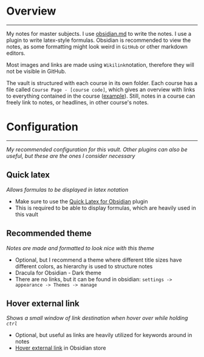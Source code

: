 # Overview
---

My notes for master subjects. I use [obsidian.md](https://obsidian.md/) to write the notes. I use a plugin to write latex-style formulas.  Obsidian is recommended to view the notes, as some formatting might look weird in `GitHub` or other markdown editors.

Most images and links are made using `Wikilink`notation, therefore they will not be visible in GitHub.

The vault is structured with each course in its own folder. Each course has a file called `Course Page - [course code]`, which gives an overview with links to everything contained in the course ([example](obsidian://open?vault=StudyNotes&file=IN5550%20-%20Neural%20Methods%20for%20Natural%20Language%20Processing%2FCourse%20Page%20-%20IN5550)). Still, notes in a course can freely link to notes, or headlines, in other course's notes.

# Configuration
---
_My recommended configuration for this vault. Other plugins can also be useful, but these are the ones I consider necessary_

## Quick latex
_Allows formulas to be displayed in latex notation_

* Make sure to use the [Quick Latex for Obsidian](obsidian://show-plugin?id=quick-latex) plugin
* This is required to be able to display formulas, which are heavily used in this vault

## Recommended theme
_Notes are made and formatted to look nice with this theme_

* Optional, but I recommend a theme where different title sizes have different colors, as hierarchy is used to structure notes
* Dracula for Obsidian - Dark theme
* There are no links, but it can be found in obsidian: `settings -> appearance -> Themes -> manage`

## Hover external link
_Shows a small window of link destination when hover over while holding `ctrl`_

* Optional, but useful as links are heavily utilized for keywords around in notes
* [Hover external link](obsidian://show-plugin?id=hover-external-link) in Obsidian store
